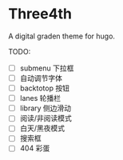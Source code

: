 # Three4th

A digital graden theme for hugo.

TODO:

- [ ] submenu 下拉框
- [ ] 自动调节字体
- [ ] backtotop 按钮
- [ ] lanes 轮播栏
- [ ] library 侧边滑动
- [ ] 阅读/非阅读模式
- [ ] 白天/黑夜模式
- [ ] 搜索框
- [ ] 404 彩蛋